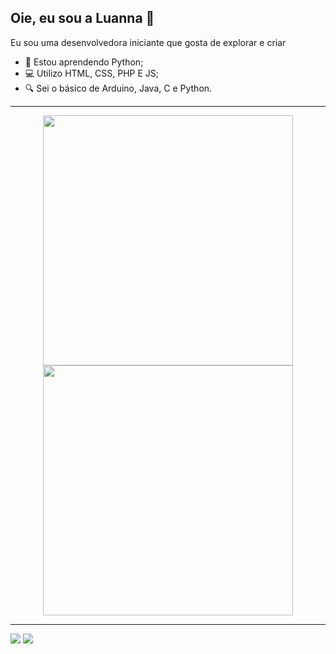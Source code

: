 ## Oie, eu sou a Luanna 🎨

Eu sou uma desenvolvedora iniciante que gosta de explorar e criar 


- 🌱 Estou aprendendo Python;
- 💻 Utilizo HTML, CSS, PHP E JS;
- 🔍 Sei o básico de Arduino, Java, C e Python.

---

<p align="center">
  <img src="https://github-readme-stats.vercel.app/api?username=luanna-silva&show_icons=true&theme=dark" width="400">
  <img src="https://github-readme-streak-stats.herokuapp.com?user=luanna-silva&theme=dark&hide_border=true" width="400">
</p>

---

<div> 
  
  <a href="https://www.instagram.com/l.u.h.15/" target="_blank"><img src="https://img.shields.io/badge/-Instagram-%23E4405F?style=for-the-badge&logo=instagram&logoColor=white" target="_blank"></a>
  <a href="https://www.linkedin.com/in/luanna15silva/" target="_blank"><img src="https://img.shields.io/badge/-LinkedIn-%230077B5?style=for-the-badge&logo=linkedin&logoColor=white" target="_blank"></a> 
  
</div>

